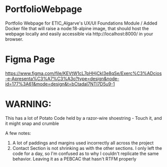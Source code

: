 # PortfolioWebpage
Portfolio Webpage for ETIC_Algarve's UX/UI Foundations Module / Added Docker file that will raise a node:18-alpine image, that should host the webpage locally and easily accessible via http://localhost:8000/ in your browser.

# Figma Page
https://www.figma.com/file/KEVtW1cL7pHHjCkI3e8qSe/Exerc%C3%ADcios-e-Apresenta%C3%A7%C3%A3o?type=design&node-id=177%3A61&mode=design&t=bCtadaI7NTI7D5u9-1

# WARNING:
This has a lot of Potato Code held by a razor-wire shoestring - Touch it, and it might snap and crumble

A few notes:
1. A lot of paddings and margins used incorrectly all across the project
2. Contact Section is not shrinking as with the other sections. I only left the code for a day, so I'm confused as to why I couldn't replicate the same behavior. Leaving it as a PEBCAC that hasn't RTFM properly